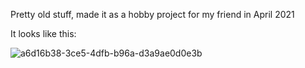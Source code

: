 Pretty old stuff, made it as a hobby project for my friend in April 2021

It looks like this:

![a6d16b38-3ce5-4dfb-b96a-d3a9ae0d0e3b](https://github.com/user-attachments/assets/d4027457-6921-4fbb-80ae-b386f9542a23)
